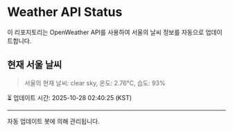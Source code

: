 
# Weather API Status

이 리포지토리는 OpenWeather API를 사용하여 서울의 날씨 정보를 자동으로 업데이트합니다.

## 현재 서울 날씨
> 서울의 현재 날씨: clear sky, 온도: 2.76°C, 습도: 93%

⏳ 업데이트 시간: 2025-10-28 02:40:25 (KST)

---
자동 업데이트 봇에 의해 관리됩니다.
